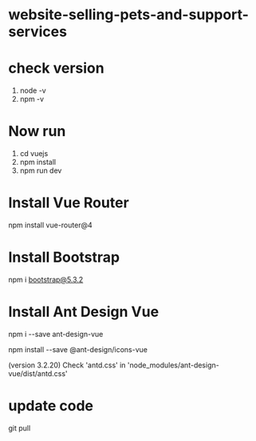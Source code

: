 # website-selling-pets-and-support-services
# check version
1. node -v
2. npm -v

# Now run
1. cd vuejs
2. npm install
3. npm run dev

# Install Vue Router
npm install vue-router@4

# Install Bootstrap
npm i bootstrap@5.3.2

# Install Ant Design Vue 
npm i --save ant-design-vue

npm install --save @ant-design/icons-vue

(version 3.2.20)
Check 'antd.css' in 'node_modules/ant-design-vue/dist/antd.css'

# update code
git pull

